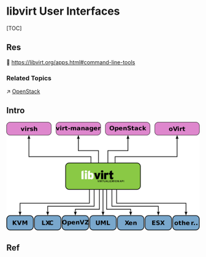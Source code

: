 # libvirt User Interfaces

[TOC]



## Res
🔗 https://libvirt.org/apps.html#command-line-tools


### Related Topics
↗ [OpenStack](../../../../../../../Software%20Engineering/☁️%20Cloud%20Native/Cloud%20Platform%20(System%20Level%20Engineering)/OpenStack/OpenStack.md)



## Intro
![](../../../../../../../../Assets/Pics/Pasted%20image%2020240313214742.png)



## Ref


